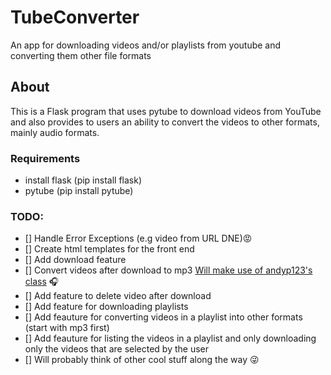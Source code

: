 # TubeConverter
An app for downloading videos and/or playlists from youtube and converting them other file formats

## About
This is a Flask program that uses pytube to download videos from YouTube and also provides to users an ability to convert the videos to other formats, mainly audio formats.

### Requirements
- install flask (pip install flask)
- pytube (pip install pytube)


### TODO:
- [] Handle Error Exceptions (e.g video from URL DNE):rage:
- [] Create html templates for the front end 
- [] Add download feature 
- [] Convert videos after download to mp3 [Will make use of andyp123's class](https://github.com/andyp123/mp4_to_mp3) :headphones:
- [] Add feature to delete video after download
- [] Add feature for downloading playlists
- [] Add feauture for converting videos in a playlist into other formats (start with mp3 first)
- [] Add feauture for listing the videos in a playlist and only downloading only the videos that are selected by the user
- [] Will probably think of other cool stuff along the way :stuck_out_tongue_winking_eye:
